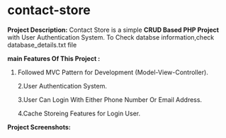 # contact-store
**Project  Description:**
Contact Store is a simple **CRUD Based PHP Project** with User Authentication System.
To Check databse information,check database_details.txt file 

**main Features Of This Project :**

1. Followed MVC Pattern for Development (Model-View-Controller).

   2.User Authentication System.

   3.User Can Login With Either Phone Number Or Email Address.

   4.Cache Storeing Features for Login User.

**Project Screenshots:**





